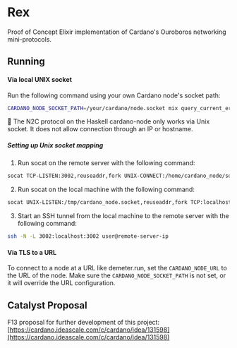 # Rex

Proof of Concept Elixir implementation of Cardano's Ouroboros networking mini-protocols.

## Running

#### Via local UNIX socket

Run the following command using your own Cardano node's socket path:

```bash
CARDANO_NODE_SOCKET_PATH=/your/cardano/node.socket mix query_current_era
```

🚨 The N2C protocol on the Haskell cardano-node only works via Unix socket. It does not allow connection through an IP or hostname.

##### Setting up Unix socket mapping

1. Run socat on the remote server with the following command:

```bash
socat TCP-LISTEN:3002,reuseaddr,fork UNIX-CONNECT:/home/cardano_node/socket/node.socket
```

2. Run socat on the local machine with the following command:

```bash
socat UNIX-LISTEN:/tmp/cardano_node.socket,reuseaddr,fork TCP:localhost:3002
```

3. Start an SSH tunnel from the local machine to the remote server with the following command:

```bash
ssh -N -L 3002:localhost:3002 user@remote-server-ip
```

#### Via TLS to a URL 

To connect to a node at a URL like demeter.run, set the `CARDANO_NODE_URL` to the URL of the node.
Make sure the `CARDANO_NODE_SOCKET_PATH` is not set, or it will override the URL configuration.


## Catalyst Proposal

F13 proposal for further development of this project:
[https://cardano.ideascale.com/c/cardano/idea/131598](https://cardano.ideascale.com/c/cardano/idea/131598)

